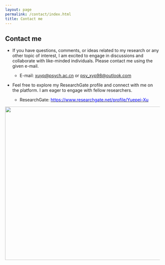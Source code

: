```yaml
---
layout: page
permalink: /contact/index.html
title: Contact me
---
```


## Contact me
- If you have questions, comments, or ideas related to my research or any other topic of interest, I am excited to engage in discussions and collaborate with like-minded individuals. Please contact me using the given e-mail.
    - E-mail: <font color="blue">xuyp@psych.ac.cn</font> or <font color="blue">psy_xyp98@outlook.com</font>

- Feel free to explore my ResearchGate profile and connect with me on the platform. I am eager to engage with fellow researchers.
    - ResearchGate: [<font color="blue">https://www.researchgate.net/profile/Yuepei-Xu</font>](https://www.researchgate.net/profile/Yuepei-Xu)

<img src="https://yuepeixu.github.io/images/crazy.png" class="center" width="800" height="500">

